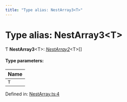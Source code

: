 ```yaml
---
title: "Type alias: NestArray3<T>"
---
```


# Type alias: NestArray3<T\>

Ƭ **NestArray3**<T\>: [*NestArray2*](nestarray2.md)<T\>[]

#### Type parameters:

Name |
:------ |
`T` |

Defined in: [NestArray.ts:4](https://github.com/44x1carbon/gigantes/blob/89b5bd4/src/NestArray.ts#L4)
